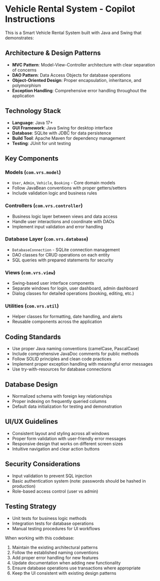 <!-- Use this file to provide workspace-specific custom instructions to Copilot. For more details, visit https://code.visualstudio.com/docs/copilot/copilot-customization#_use-a-githubcopilotinstructionsmd-file -->

# Vehicle Rental System - Copilot Instructions

This is a Smart Vehicle Rental System built with Java and Swing that demonstrates:

## Architecture & Design Patterns

- **MVC Pattern**: Model-View-Controller architecture with clear separation of concerns
- **DAO Pattern**: Data Access Objects for database operations
- **Object-Oriented Design**: Proper encapsulation, inheritance, and polymorphism
- **Exception Handling**: Comprehensive error handling throughout the application

## Technology Stack

- **Language**: Java 17+
- **GUI Framework**: Java Swing for desktop interface
- **Database**: SQLite with JDBC for data persistence
- **Build Tool**: Apache Maven for dependency management
- **Testing**: JUnit for unit testing

## Key Components

### Models (`com.vrs.model`)

- `User`, `Admin`, `Vehicle`, `Booking` - Core domain models
- Follow JavaBean conventions with proper getters/setters
- Include validation logic and business rules

### Controllers (`com.vrs.controller`)

- Business logic layer between views and data access
- Handle user interactions and coordinate with DAOs
- Implement input validation and error handling

### Database Layer (`com.vrs.database`)

- `DatabaseConnection` - SQLite connection management
- DAO classes for CRUD operations on each entity
- SQL queries with prepared statements for security

### Views (`com.vrs.view`)

- Swing-based user interface components
- Separate windows for login, user dashboard, admin dashboard
- Dialog classes for detailed operations (booking, editing, etc.)

### Utilities (`com.vrs.util`)

- Helper classes for formatting, date handling, and alerts
- Reusable components across the application

## Coding Standards

- Use proper Java naming conventions (camelCase, PascalCase)
- Include comprehensive JavaDoc comments for public methods
- Follow SOLID principles and clean code practices
- Implement proper exception handling with meaningful error messages
- Use try-with-resources for database connections

## Database Design

- Normalized schema with foreign key relationships
- Proper indexing on frequently queried columns
- Default data initialization for testing and demonstration

## UI/UX Guidelines

- Consistent layout and styling across all windows
- Proper form validation with user-friendly error messages
- Responsive design that works on different screen sizes
- Intuitive navigation and clear action buttons

## Security Considerations

- Input validation to prevent SQL injection
- Basic authentication system (note: passwords should be hashed in production)
- Role-based access control (user vs admin)

## Testing Strategy

- Unit tests for business logic methods
- Integration tests for database operations
- Manual testing procedures for UI workflows

When working with this codebase:

1. Maintain the existing architectural patterns
2. Follow the established naming conventions
3. Add proper error handling for new features
4. Update documentation when adding new functionality
5. Ensure database operations use transactions where appropriate
6. Keep the UI consistent with existing design patterns
